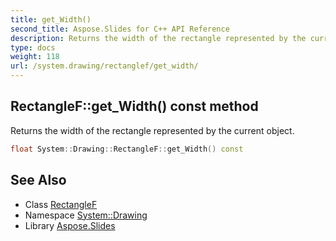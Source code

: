 ```yaml
---
title: get_Width()
second_title: Aspose.Slides for C++ API Reference
description: Returns the width of the rectangle represented by the current object.
type: docs
weight: 118
url: /system.drawing/rectanglef/get_width/
---
```

## RectangleF::get_Width() const method


Returns the width of the rectangle represented by the current object.

```cpp
float System::Drawing::RectangleF::get_Width() const
```

## See Also

* Class [RectangleF](../)
* Namespace [System::Drawing](../../)
* Library [Aspose.Slides](../../../)